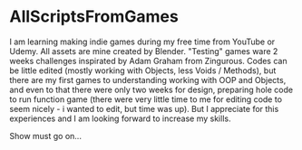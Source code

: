 # AllScriptsFromGames

I am learning making indie games during my free time from YouTube or Udemy. All assets are mine created by Blender.
"Testing" games ware 2 weeks challenges inspirated by Adam Graham from Zingurous.
Codes can be little edited (mostly working with Objects, less Voids / Methods), but there are my first games to understanding 
working with OOP and Objects, and even to that there were only two weeks for design, preparing hole code to run function game (there were 
very little time to me for editing code to seem nicely - i wanted to edit, but time was up). But I appreciate for this experiences and 
I am looking forward to increase my skills.

Show must go on...
